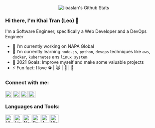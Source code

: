 <!-- List Of Websites-->
[facebook]: https://www.facebook.com/leo.alan.5.7/
[github]: https://github.com/lioaslan
[gmail]: mailto:leoalan5577@gmail.com
[linkedin]: https://www.linkedin.com/in/tran-hung-quoc-khai-566b79179/

<p align="center">
  <img alt="lioaslan's Github Stats" src="https://github-readme-stats.vercel.app/api?username=lioaslan&show_icons=true&include_all_commits=true&hide_border=true" />

### Hi there, I'm Khai Tran (Leo) 👋

I'm a Software Engineer, specifically a Web Developer and a DevOps Engineer
- 🔭 I’m currently working on NAPA Global
- 🌱 I’m currently learning `node.js`, `python`, `devops` techniques like `aws`, `docker`, `kubernetes` ans `linux system`
- 🥅 2021 Goals: Improve myself and make some valuable projects
- ⚡ Fun fact: I love ⚽️ | 🐱 | 🐶 | 🎸

### Connect with me:

[<img align="left" alt="adi1090x | Facebook" width="22px" src="https://upload.wikimedia.org/wikipedia/commons/thumb/1/16/Facebook-icon-1.png/600px-Facebook-icon-1.png" />][facebook]
[<img align="left" alt="adi1090x | Github" width="22px" src="https://upload.wikimedia.org/wikipedia/commons/thumb/9/91/Octicons-mark-github.svg/600px-Octicons-mark-github.svg.png" />][github]
[<img align="left" alt="adi1090x | Email" width="22px" src="https://cdn-icons-png.flaticon.com/512/281/281769.png" />][gmail]
[<img align="left" alt="adi1090x | LinkedIn" width="22px" src="https://image.flaticon.com/icons/png/512/174/174857.png" />][linkedin]


<br />

### Languages and Tools:

<img align="left" alt="VIM" width="26px" src="https://upload.wikimedia.org/wikipedia/commons/thumb/9/9f/Vimlogo.svg/1200px-Vimlogo.svg.png" />
<img align="left" alt="Linux" width="26px" src="https://cdn.dribbble.com/users/595800/screenshots/1702094/linux.png" />
<img align="left" alt="Node.js" width="26px" src="https://hocviendautu.edu.vn/wp-content/uploads/2020/07/dai-dien-node.png" />
<img align="left" alt="React.js" width="26px" src="https://upload.wikimedia.org/wikipedia/commons/thumb/a/a7/React-icon.svg/1200px-React-icon.svg.png" />
<img align="left" alt="AWS" width="26px" src="https://cloudhedge.io/wp-content/uploads/2017/11/aws.png" />
<img align="left" alt="Visual Studio Code" width="26px" src="https://taiwebs.com/upload/icons/visual-studio-code.png" />

<br />
<br />
